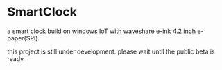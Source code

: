 # SmartClock

a smart clock build on windows IoT with waveshare e-ink 4.2 inch e-paper(SPI)

this project is still under development. please wait until the public beta is ready
